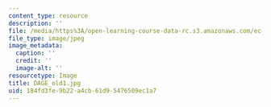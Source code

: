```yaml
---
content_type: resource
description: ''
file: /media/https%3A/open-learning-course-data-rc.s3.amazonaws.com/ec-721-wheelchair-design-in-developing-countries-spring-2009/184fd3fe9b22a4cb61d95476509ec1a7_DAGE_old1.jpg
file_type: image/jpeg
image_metadata:
  caption: ''
  credit: ''
  image-alt: ''
resourcetype: Image
title: DAGE_old1.jpg
uid: 184fd3fe-9b22-a4cb-61d9-5476509ec1a7
---
```


